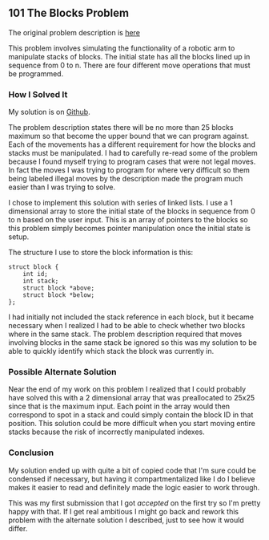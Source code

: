 ## 101 The Blocks Problem
The original problem description is [here](http://uva.onlinejudge.org/index.php?option=com_onlinejudge&Itemid=8&category=3&page=show_problem&problem=37)

This problem involves simulating the functionality of a robotic arm to manipulate stacks of blocks. The initial state has all the blocks lined up in sequence from 0 to n. There are four different move operations that must be programmed.

### How I Solved It
My solution is on [Github](https://github.com/taddev/UVa-Submissions/tree/master/101-The_Blocks_Problem).

The problem description states there will be no more than 25 blocks maximum so that become the upper bound that we can program against. Each of the movements has a different requirement for how the blocks and stacks must be manipulated. I had to carefully re-read some of the problem because I found myself trying to program cases that were not legal moves. In fact the moves I was trying to program for where very difficult so them being labeled illegal moves by the description made the program much easier than I was trying to solve.

I chose to implement this solution with series of linked lists. I use a 1 dimensional array to store the initial state of the blocks in sequence from 0 to n based on the user input. This is an array of pointers to the blocks so this problem simply becomes pointer manipulation once the initial state is setup.

The structure I use to store the block information is this:

	struct block {
		int id;
		int stack;
		struct block *above;
		struct block *below;
	};

I had initially not included the stack reference in each block, but it became necessary when I realized I had to be able to check whether two blocks where in the same stack. The problem description required that moves involving blocks in the same stack be ignored so this was my solution to be able to quickly identify which stack the block was currently in. 

### Possible Alternate Solution
Near the end of my work on this problem I realized that I could probably have solved this with a 2 dimensional array that was preallocated to 25x25 since that is the maximum input. Each point in the array would then correspond to spot in a stack and could simply contain the block ID in that position. This solution could be more difficult when you start moving entire stacks because the risk of incorrectly manipulated indexes.  

### Conclusion
My solution ended up with quite a bit of copied code that I'm sure could be condensed if necessary, but having it compartmentalized like I do I believe makes it easier to read and definitely made the logic easier to work through.

This was my first submission that I got *accepted* on the first try so I'm pretty happy with that. If I get real ambitious I might go back and rework this problem with the alternate solution I described, just to see how it would differ.